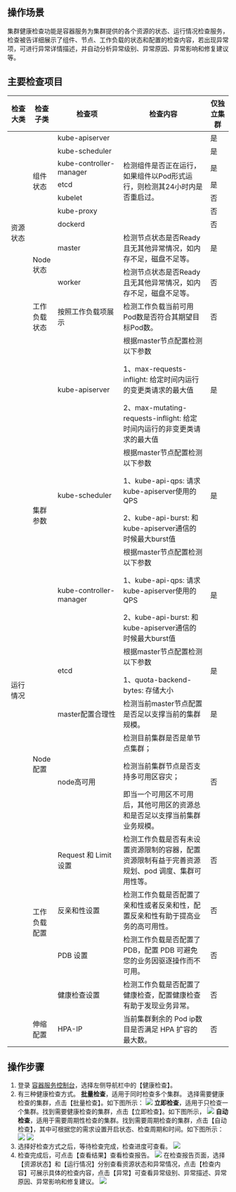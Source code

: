 ## 操作场景
集群健康检查功能是容器服务为集群提供的各个资源的状态、运行情况检查服务，检查被告详细展示了组件、节点、工作负载的状态和配置的检查内容，若出现异常项，可进行异常详情描述，并自动分析异常级别、异常原因、异常影响和修复建议等。

## 主要检查项目
<table>

<thead>
<tr>
<th width="10%">检查大类</th>
<th width="10%">检查子类</th>
<th width="30%">检查项</th>
<th width="40%">检查内容</th>
<th width="10%">仅独立集群</th>
</tr>
</thead>

<tbody>

<tr>
<td rowspan=10>资源状态</td>
<td rowspan=7>组件状态</td>
<td> kube-apiserver</td>
<td rowspan=7> 检测组件是否正在运行，如果组件以Pod形式运行，则检测其24小时内是否重启过。</td>
<td> 是</td>
</tr>

<tr>
<td> kube-scheduler</td>
<td> 是</td>
</tr>

<tr>
<td> kube-controller-manager</td>
<td> 是</td>
</tr>

<tr>
<td> etcd</td>
<td> 是</td>
</tr>

<tr>
<td> kubelet</td>
<td> 否</td>
</tr>

<tr>
<td> kube-proxy</td>
<td> 否</td>
</tr>

<tr>
<td> dockerd</td>
<td> 否</td>
</tr>

<tr>
<td rowspan=2>Node状态</td>
<td> master</td>
<td> 检测节点状态是否Ready且无其他异常情况，如内存不足，磁盘不足等。</td>
<td> 是</td>
</tr>

<tr>
<td> worker</td>
<td> 检测节点状态是否Ready且无其他异常情况，如内存不足，磁盘不足等。</td>
<td> 否</td>
</tr>

<tr>
<td> 工作负载状态</td>
<td> 按照工作负载项展示</td>
<td> 检测工作负载当前可用Pod数是否符合其期望目标Pod数。</td>
<td> 否</td>
</tr>

<tr>
<td rowspan=14>运行情况</td>
<td rowspan=4>集群参数</td>
<td> kube-apiserver</td>
<td> 根据master节点配置检测以下参数<ul></ul>
1、max-requests-inflight: 给定时间内运行的变更类请求的最大值<ul></ul>
2、max-mutating-requests-inflight: 给定时间内运行的非变更类请求的最大值</td>
<td> 是</td>
</tr>

<tr>
<td> kube-scheduler</td>
<td> 根据master节点配置检测以下参数<ul></ul>
1、kube-api-qps: 请求kube-apiserver使用的QPS<ul></ul>
2、kube-api-burst: 和kube-apiserver通信的时候最大burst值</td>
<td> 是</td>
</tr>

<tr>
<td> kube-controller-manager</td>
<td> 根据master节点配置检测以下参数<ul></ul>
1、kube-api-qps: 请求kube-apiserver使用的QPS<ul></ul>
2、kube-api-burst: 和kube-apiserver通信的时候最大burst值</td>
<td> 是</td>
</tr>

<tr>
<td> etcd</td>
<td> 根据master节点配置检测以下参数<ul></ul>
1、quota-backend-bytes: 存储大小</td>
<td> 是</td>
</tr>


<td rowspan=2> Node配置</td>
<td> master配置合理性</td>
<td> 检测当前master节点配置是否足以支撑当前的集群规模。</td>
<td> 是</td>
</tr>

<tr>
<td> node高可用</td>
<td> 检测目前集群是否是单节点集群；<ul></ul>
检测当前集群节点是否支持多可用区容灾；<ul></ul>
即当一个可用区不可用后，其他可用区的资源总和是否足以支撑当前集群业务规模。</td>
<td> 否</td>
</tr>

<tr>
<td rowspan=4> 工作负载配置</td>
<td> Request 和 Limit 设置</td>
<td> 检测工作负载是否有未设置资源限制的容器，配置资源限制有益于完善资源规划、pod 调度、集群可用性等。</td>
<td> 否</td>
</tr>

<tr>
<td> 反亲和性设置</td>
<td> 检测工作负载是否配置了亲和性或者反亲和性，配置反亲和性有助于提高业务的高可用性。</td>
<td> 否</td>
</tr>

<tr>
<td> PDB 设置</td>
<td> 检测工作负载是否配置了 PDB，配置 PDB 可避免您的业务因驱逐操作而不可用。</td>
<td> 否</td>
</tr>

<tr>
<td> 健康检查设置</td>
<td> 检测工作负载是否配置了健康检查，配置健康检查有助于发现业务异常。</td>
<td> 否</td>
</tr>

<tr>
<td rowspan=4> 伸缩配置</td>
<td> HPA-IP</td>
<td> 当前集群剩余的 Pod ip数目是否满足 HPA 扩容的最大数。</td>
<td> 否</td>
</tr>



</tr>
</tr>
</tbody></table>

## 操作步骤
1. 登录 [容器服务控制台](https://console.cloud.tencent.com/tke2)，选择左侧导航栏中的【健康检查】。
2. 有三种健康检查方式。
**批量检查**，适用于同时检查多个集群。
选择需要健康检查的集群，点击【批量检查】。如下图所示：
![](https://main.qcloudimg.com/raw/e782264955c22b49b0b615c925e902d1.png)
**立即检查**，适用于只检查一个集群。找到需要健康检查的集群，点击【立即检查】。如下图所示，
![](https://main.qcloudimg.com/raw/7e23d624112de08c13aa59b767933668.png)
**自动检查**，适用于需要周期性检查的集群。找到需要周期检查的集群，点击【自动检查】，其中可根据您的需求设置开启状态、检查周期和时间。如下图所示：
![](https://main.qcloudimg.com/raw/665b7b467a603d12a76b125c03ad00c4.png)
![](https://main.qcloudimg.com/raw/3a45748c37134b198634067c82843a8c.png)
3. 选择好检查方式之后，等待检查完成，检查进度可查看。
![](https://main.qcloudimg.com/raw/05c6cc587d7a323463af9fe0452a816a.png)
4. 检查完成后，可点击【查看结果】查看检查报告。
![](https://main.qcloudimg.com/raw/6b496f3e7106293cbda0bd6c7184dda2.png)
在检查报告页面，选择【资源状态】和【运行情况】分别查看资源状态和异常情况，点击【检查内容】可展示具体的检查内容，点击【异常】可查看异常级别、异常描述、异常原因、异常影响和修复建议。
![](https://main.qcloudimg.com/raw/a39ada0b3a653282d5de7162a0920225.png)



